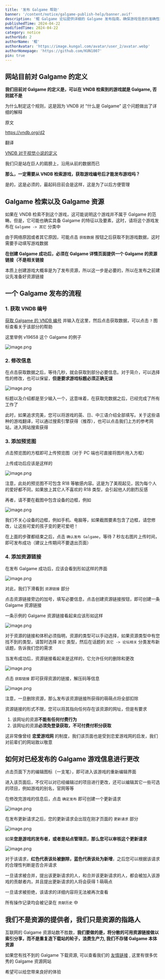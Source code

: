 ```yaml
---
title: '发布 Galgame 帮助'
banner: '/content/notice/galgame-publish-help/banner.avif'
description: '鲲 Galgame 论坛提供详细的 Galgame 发布指南，确保游戏信息的准确性和资源的可用性。发布 Galgame 时，需先在 VNDB 检索游戏编号，以确保其分类符合标准。若无法获取数据，可手动填写相关信息。发布流程包括获取 VNDB 编号、完善游戏信息、添加预览图、上传资源链接，并确保资源可免费获取，无付费门槛。已发布的 Galgame 可通过更新请求进行修改，并由发布者或管理员审核。论坛仅提供资源索引，不存储游戏本体，旨在优化资源分享，提高 Galgame 社区的便利性。'
publishedTime: 2024-04-22
modifiedTime: 2024-04-22
category: notice
authorUid: 2
authorName: '鲲'
authorAvatar: 'https://image.kungal.com/avatar/user_2/avatar.webp'
authorHomepage: 'https://github.com/KUN1007'
pin: true
---
```


## 网站目前对 Galgame 的定义

**我们目前对 Galgame 的定义是，可以在 VNDB 检索到的游戏就是 Galgame, 否则就不是**

为什么制定这个规则，这是因为 VNDB 对 “什么是 Galgame” 这个问题做出了详细的解释

原文

https://vndb.org/d2

翻译

[VNDB 对于视觉小说的定义](https://www.kungal.com/topic/1720)

我们只是站在巨人的肩膀上，沿用从前的数据而已

**那么，一定需要从 VNDB 检索游戏，获取游戏编号后才能发布游戏吗？**

是的，这是必须的，最起码目前会是这样，这是为了以后方便管理

## Galgame 检索以及 Galgame 资源

如果在 VNDB 检索不到这个游戏，这可能说明这个游戏并不属于 Galgame 的范畴。但是，它可能也确实具备 Galgame 的特征以及要素，这时，请将这个游戏发布在 `Galgame -> 其它` 分类中

由于网络原因或者其它原因，可能点击 `获取数据` 按钮之后获取不到游戏数据，这时需要手动填写游戏数据

**在创建 Galgame 成功后，必须在 Galgame 详情页面提供一个 Galgame 的资源链接（不是相关链接**

本质上创建游戏大概率是为了发布资源，所以这一步是必要的，所以在发布之前建议先准备好资源链接



## 一个 Galgame 发布的流程



### 1. 获取 VNDB 编号

[获取 Galgame 的 VNDB 编号](https://www.kungal.com/topic/1040) 并输入在这里，然后点击获取数据，可以点击 `?` 图标查看关于该部分的帮助

这里举例 v19658 这个 Galgame 的例子

![image.png](https://image.kungal.com/topic/user_2/%E9%B2%B2-1713718056721.webp)



### 2. 修改信息

在点击获取数据之后，等待几秒，就会获取到部分必要信息。对于简介，可以选择性的修改，也可以保留，**但是要求游戏标题必须正确无误**

![image.png](https://image.kungal.com/topic/user_2/%E9%B2%B2-1713718296720.webp)

标题以及介绍都是至少输入一个，这意味着，在获取完数据之后，已经完成了所有工作了

此时，如果追求完美，您可以将游戏的英、日、中三语介绍全部填写。关于这些语种的游戏翻译，可以通过搜索引擎获得（推荐），也可以点击我们上方的参考网站，进入网站搜索获得



### 3. 添加预览图

点击预览图的方框即可上传预览图（对于 PC 端也可直接将图片拖入方框）

上传成功后应该是这样的

![image.png](https://image.kungal.com/topic/user_2/%E9%B2%B2-1713718715032.webp)

注意，此处的预览图不可包含 R18 等敏感内容。这是为了美观起见，因为每个人的爱好都不同，如果放上其它人不喜欢的 R18 类型，会引起他人的剧烈反感

再者，请不要在截图中包含设备的边框，例如

![image.png](https://image.kungal.com/topic/user_2/%E9%B2%B2-1713720680633.webp)

我们不关心设备的边框，例如手机、电脑等，如果截图要素包含了边框，请您修改，让这些可爱的孩子变的更可爱吧！

在上面的步骤都结束之后，点击 `确认发布 Galgame`，等待 7 秒左右图片上传时间，即可发布成功（建议上传期间不要退出页面）



### 4. 添加资源链接

在发布 Galgame 成功后，应该会看到形如这样的界面

![image.png](https://image.kungal.com/topic/user_2/%E9%B2%B2-1713718995368.webp)

对此，我们下滑看到 `资源链接` 部分

点击资源链接旁边的加号，填写必要信息，点击创建资源链接按钮，即可创建一条 Galgame 资源链接

一条示例的 Galgame 资源链接看起来应该形如这样

![image.png](https://image.kungal.com/topic/user_2/%E9%B2%B2-1713719401805.webp)

对于资源的链接和体积必须指明，资源的类型可以手动选择，如果资源类型中有您找不到的类型，请暂时选择 `其它` 类型，然后在话题的 `其它 -> 论坛相关` 分类发布新话题，告诉我们您的需求

当发布成功后，资源链接看起来是这样的，它允许任何的删除和更改

![image.png](https://image.kungal.com/topic/user_2/%E9%B2%B2-1713719630657.webp)

点击 `获取链接` 即可获得资源的链接，解压码等信息

![image.png](https://image.kungal.com/topic/user_2/%E9%B2%B2-1713719698952.webp)

注意，一旦删除资源，那么发布该资源链接所获得的萌萌点将全部扣除

资源链接的形式不限，您可以将其指向任何存在该资源的网址，但是有要求

1. 该网址的资源**不能有任何付费行为**
2. 该网址的资源**必须免登录获取，不可付费付积分获取**

这非常像曾经 **恋爱游戏网** 的制度，我们该页面也是受到恋爱游戏网的启发，我们对前辈们的网站致以敬意



## 如何对已经发布的 Galgame 游戏信息进行更改

点击页面下方的编辑图标（一支笔），即可进入该游戏的重新编辑界面

进入该页面后，不仅可以对已经编辑过的项目进行更改，还可以编辑其它一些可选的项目，例如游戏的别名，官网等等

在修改完游戏的信息后，点击 `确定发布` 即可创建一个更新请求

![image.png](https://image.kungal.com/topic/user_2/%E9%B2%B2-1713720815882.webp)

在发布更新请求之后，您的更新请求会出现在刚才页面的 `更新请求` 部分

![image.png](https://image.kungal.com/topic/user_2/%E9%B2%B2-1713720932741.webp)

如果**您是游戏的发布者，或者是站点管理员，那么您可以审核这个更新请求**

![image.png](https://image.kungal.com/topic/user_2/%E9%B2%B2-1713720964387.webp)

对于该请求，**红色代表该处被删除，蓝色代表该处为新增**，之后您可以根据该请求的合理性判断是否合并请求

一旦请求被合并，提出该更新请求的人，和合并该更新请求的人，都会被加入该游戏的贡献者内，并且提出更新请求的人将会获得 1 萌萌点

一旦请求被拒绝，该请求的详细内容将无法被再次查看

所有操作记录均会被记录在 `贡献历史` 中

## 我们不是资源的提供者，我们只是资源的指路人

互联网的 Galgame 资源站数不胜数，**我们要做的是，将分散的可用资源链接做以索引分享，而不是重复造下载站的轮子，浪费生产力, 我们不存储 Galgame 本体资源**

如果您有找不到的 Galgame 下载资源, 可以查看我们的 [友情链接](/friend-links) , 这里有很多优秀的 Galgame 资源网站

希望可以给您带来良好的体验
